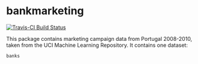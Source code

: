 # bankmarketing

[![Travis-CI Build Status](https://travis-ci.org/adamacosta/bankmarketing.png?branch=master)](https://travis-ci.org/adamacosta/bankmarketing)

This package contains marketing campaign data from Portugal 2008-2010, 
taken from the UCI Machine Learning Repository. It contains one dataset:

`banks`